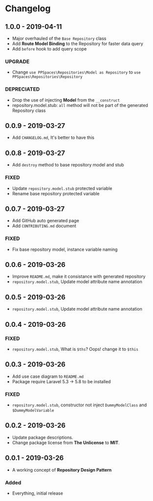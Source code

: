# Changelog

## 1.0.0 - 2019-04-11

- Major overhauled of the `Base Repository` class
- Add **Route Model Binding** to the Repository for faster data query
- Add `before` hook to add query scope

### UPGRADE

- Change `use PPSpaces\Repositories\Model as Repository` to `use PPSpaces\Repositories\Repository`

### DEPRECIATED

- Drop the use of injecting **Model** from the `__construct`
- repository.model.stub: `all` method will not be part of the generated Repository class

## 0.0.9 - 2019-03-27

- Add `CHANGELOG.md`, It's better to have this

## 0.0.8 - 2019-03-27

- Add `destroy` method to base repository model and stub

### FIXED

- Update `repository.model.stub` protected variable
- Rename base repository protected variable

## 0.0.7 - 2019-03-27

- Add GitHub auto generated page
- Add `CONTRIBUTING.md` document

### FIXED

- Fix base repository model, instance variable naming

## 0.0.6 - 2019-03-26

- Improve `README.md`, make it consistance with generated repository
- `repository.model.stub`, Update model attribute name annotation

## 0.0.5 - 2019-03-26

- `repository.model.stub`, Update model attribute name annotation

## 0.0.4 - 2019-03-26

### FIXED

- `repository.model.stub`, What is `$ths`? Oops! change it to `$this`

## 0.0.3 - 2019-03-26

- Add use case diagram to `README.md`
- Package require Laravel 5.3 -> 5.8 to be installed

### FIXED

- `repository.model.stub`, constructor not inject `DummyModelClass` and `$DummyModelVariable`

## 0.0.2 - 2019-03-26

- Update package descriptions.
- Change package license from **The Unlicense** to **MIT**.

## 0.0.1 - 2019-03-26

- A working concept of **Repository Design Pattern**

### Added

- Everything, initial release
